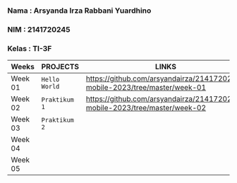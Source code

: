 ### Nama  : Arsyanda Irza Rabbani Yuardhino
### NIM   : 2141720245
### Kelas : TI-3F

|Weeks           |PROJECTS                       |LINKS                        |
|----------------|-------------------------------|-----------------------------|
|Week 01         |`Hello World`                  |https://github.com/arsyandairza/2141720245-mobile-2023/tree/master/week-01                        
|Week 02         |`Praktikum 1`                  |https://github.com/arsyandairza/2141720245-mobile-2023/tree/master/week-02                             
|Week 03         |`Praktikum 2`                  |                             
|Week 04         |                               |                             
|Week 05         |                               |
